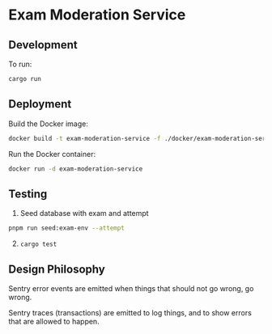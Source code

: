 # Exam Moderation Service

## Development

To run:

```bash
cargo run
```

## Deployment

Build the Docker image:

```bash
docker build -t exam-moderation-service -f ./docker/exam-moderation-service/Dockerfile .
```

Run the Docker container:

```bash
docker run -d exam-moderation-service
```

## Testing

1. Seed database with exam and attempt

```bash
pnpm run seed:exam-env --attempt
```

2. `cargo test`

## Design Philosophy

Sentry error events are emitted when things that should not go wrong, go wrong.

Sentry traces (transactions) are emitted to log things, and to show errors that are allowed to happen.

